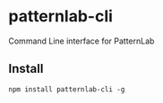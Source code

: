# patternlab-cli
Command Line interface for PatternLab

## Install

```command
npm install patternlab-cli -g
```
